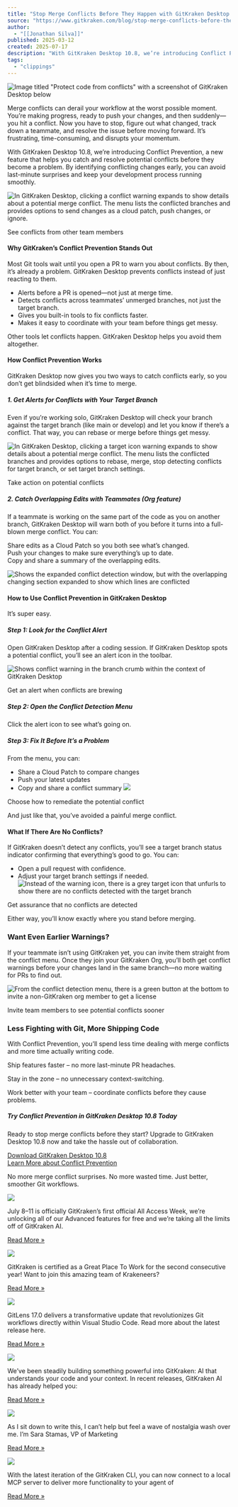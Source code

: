 ```yaml
---
title: "Stop Merge Conflicts Before They Happen with GitKraken Desktop 10.8"
source: "https://www.gitkraken.com/blog/stop-merge-conflicts-before-they-happen-with-gitkraken-desktop-10-8"
author:
  - "[[Jonathan Silva]]"
published: 2025-03-12
created: 2025-07-17
description: "With GitKraken Desktop 10.8, we’re introducing Conflict Prevention, a new feature that helps you catch and resolve potential conflicts before they become a problem. By identifying conflicting changes early, you can avoid last-minute surprises and keep your development process running smoothly."
tags:
  - "clippings"
---
```

![Image titled "Protect code from conflicts" with a screenshot of GitKraken Desktop below](https://www.gitkraken.com/wp-content/uploads/2025/03/protect-code-1.png)

Merge conflicts can derail your workflow at the worst possible moment. You’re making progress, ready to push your changes, and then suddenly—you hit a conflict. Now you have to stop, figure out what changed, track down a teammate, and resolve the issue before moving forward. It’s frustrating, time-consuming, and disrupts your momentum.  

With GitKraken Desktop 10.8, we’re introducing Conflict Prevention, a new feature that helps you catch and resolve potential conflicts before they become a problem. By identifying conflicting changes early, you can avoid last-minute surprises and keep your development process running smoothly.

![In GitKraken Desktop, clicking a conflict warning expands to show details about a potential merge conflict. The menu lists the conflicted branches and provides options to send changes as a cloud patch, push changes, or ignore.](https://www.gitkraken.com/wp-content/uploads/2025/03/conflict-prevention-1024x461.png)

See conflicts from other team members

#### Why GitKraken’s Conflict Prevention Stands Out

Most Git tools wait until you open a PR to warn you about conflicts. By then, it’s already a problem. GitKraken Desktop prevents conflicts instead of just reacting to them.

- Alerts before a PR is opened—not just at merge time.
- Detects conflicts across teammates’ unmerged branches, not just the target branch.
- Gives you built-in tools to fix conflicts faster.
- Makes it easy to coordinate with your team before things get messy.

Other tools let conflicts happen. GitKraken Desktop helps you avoid them altogether.

#### How Conflict Prevention Works

GitKraken Desktop now gives you two ways to catch conflicts early, so you don’t get blindsided when it’s time to merge.  

##### 1\. Get Alerts for Conflicts with Your Target Branch

Even if you’re working solo, GitKraken Desktop will check your branch against the target branch (like main or develop) and let you know if there’s a conflict. That way, you can rebase or merge before things get messy.

![In GitKraken Desktop, clicking a target icon warning expands to show details about a potential merge conflict. The menu lists the conflicted branches and provides options to rebase, merge, stop detecting conflicts for target branch, or set target branch settings.](https://www.gitkraken.com/wp-content/uploads/2025/03/non-org-conflict-menu-1024x502.png)

Take action on potential conflicts

##### 2\. Catch Overlapping Edits with Teammates (Org feature)

If a teammate is working on the same part of the code as you on another branch, GitKraken Desktop will warn both of you before it turns into a full-blown merge conflict. You can:

Share edits as a Cloud Patch so you both see what’s changed.  
Push your changes to make sure everything’s up to date.  
Copy and share a summary of the overlapping edits.

![Shows the expanded conflict detection window, but with the overlapping changing section expanded to show which lines are conflicted](https://www.gitkraken.com/wp-content/uploads/2025/03/unfurl-org-member-conflict-all-options.png)

#### How to Use Conflict Prevention in GitKraken Desktop

It’s super easy.

##### Step 1: Look for the Conflict Alert

Open GitKraken Desktop after a coding session. If GitKraken Desktop spots a potential conflict, you’ll see an alert icon in the toolbar.

![Shows conflict warning in the branch crumb within the context of GitKraken Desktop](https://www.gitkraken.com/wp-content/uploads/2025/03/org-member-conflict.png)

Get an alert when conflicts are brewing

##### Step 2: Open the Conflict Detection Menu

  
Click the alert icon to see what’s going on.  

##### Step 3: Fix It Before It’s a Problem

From the menu, you can:

- Share a Cloud Patch to compare changes
- Push your latest updates
- Copy and share a conflict summary
![](https://www.gitkraken.com/wp-content/uploads/2025/03/conflict-actions.png)

Choose how to remediate the potential conflict

And just like that, you’ve avoided a painful merge conflict.

#### What If There Are No Conflicts?

If GitKraken doesn’t detect any conflicts, you’ll see a target branch status indicator confirming that everything’s good to go. You can:

- Open a pull request with confidence.
- Adjust your target branch settings if needed.
![Instead of the warning icon, there is a grey target icon that unfurls to show there are no conflicts detected with the target branch](https://www.gitkraken.com/wp-content/uploads/2025/03/no-conflict-detected.png)

Get assurance that no conflicts are detected

Either way, you’ll know exactly where you stand before merging.

  

### Want Even Earlier Warnings?

If your teammate isn’t using GitKraken yet, you can invite them straight from the conflict menu. Once they join your GitKraken Org, you’ll both get conflict warnings before your changes land in the same branch—no more waiting for PRs to find out.

![From the conflict detection menu, there is a green button at the bottom to invite a non-GitKraken org member to get a license](https://www.gitkraken.com/wp-content/uploads/2025/03/invite-org-member-conflict.png)

Invite team members to see potential conflicts sooner

### Less Fighting with Git, More Shipping Code

With Conflict Prevention, you’ll spend less time dealing with merge conflicts and more time actually writing code.

Ship features faster – no more last-minute PR headaches.

Stay in the zone – no unnecessary context-switching.

Work better with your team – coordinate conflicts before they cause problems.  

##### Try Conflict Prevention in GitKraken Desktop 10.8 Today

Ready to stop merge conflicts before they start? Upgrade to GitKraken Desktop 10.8 now and take the hassle out of collaboration.

[Download GitKraken Desktop 10.8](https://www.gitkraken.com/download)  
[Learn More about Conflict Prevention](https://help.gitkraken.com/gitkraken-desktop/conflict-prevention)

No more merge conflict surprises. No more wasted time. Just better, smoother Git workflows.

[![](https://www.gitkraken.com/wp-content/uploads/2025/07/Group-19756-1-300x195.png)](https://www.gitkraken.com/blog/get-ready-gitkraken-ai-all-access-week-starts-july-8)

July 8–11 is officially GitKraken’s first official All Access Week, we’re unlocking all of our Advanced features for free and we’re taking all the limits off of GitKraken AI.

[Read More »](https://www.gitkraken.com/blog/get-ready-gitkraken-ai-all-access-week-starts-july-8)

[![](https://www.gitkraken.com/wp-content/uploads/2025/06/zoomvideo-syd-300x168.gif)](https://www.gitkraken.com/blog/gitkraken-is-a-great-place-to-work-three-years-running-%f0%9f%90%99%e2%9c%a8)

GitKraken is certified as a Great Place To Work for the second consecutive year! Want to join this amazing team of Krakeneers?

[Read More »](https://www.gitkraken.com/blog/gitkraken-is-a-great-place-to-work-three-years-running-%f0%9f%90%99%e2%9c%a8)

[![](https://www.gitkraken.com/wp-content/uploads/2025/06/Blog-Hero-New-300x169.png)](https://www.gitkraken.com/blog/gitlens-17-2-commit-composer-streamlined-ux-and-enterprise-controls)

GitLens 17.0 delivers a transformative update that revolutionizes Git workflows directly within Visual Studio Code. Read more about the latest release here.

[Read More »](https://www.gitkraken.com/blog/gitlens-17-2-commit-composer-streamlined-ux-and-enterprise-controls)

[![](https://www.gitkraken.com/wp-content/uploads/2025/06/GKD-11.2-Thumb-5-300x169.png)](https://www.gitkraken.com/blog/gitkraken-desktop-11-2-merge-conflicts-meet-ai-and-more-dev-quality-of-life-wins)

We’ve been steadily building something powerful into GitKraken: AI that understands your code and your context. In recent releases, GitKraken AI has already helped you:

[Read More »](https://www.gitkraken.com/blog/gitkraken-desktop-11-2-merge-conflicts-meet-ai-and-more-dev-quality-of-life-wins)

[![](https://www.gitkraken.com/wp-content/uploads/2025/06/Bday-Blog-HERO-300x169.png)](https://www.gitkraken.com/blog/celebrating-a-decade-of-gitkraken)

As I sit down to write this, I can’t help but feel a wave of nostalgia wash over me. I’m Sara Stamas, VP of Marketing

[Read More »](https://www.gitkraken.com/blog/celebrating-a-decade-of-gitkraken)

[![](https://www.gitkraken.com/wp-content/uploads/2025/06/MCP-Blog-Hero-1-300x169.png)](https://www.gitkraken.com/blog/introducing-gitkraken-mcp)

With the latest iteration of the GitKraken CLI, you can now connect to a local MCP server to deliver more functionality to your agent of

[Read More »](https://www.gitkraken.com/blog/introducing-gitkraken-mcp)